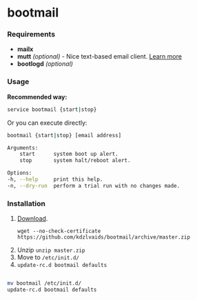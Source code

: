 bootmail
========
### Requirements
* **mailx**
* **mutt** *(optional)*  - Nice text-based email client. [Learn more](en.wikipedia.org/wiki/Mutt_(email_client))
* **bootlogd** *(optional)*

### Usage
**Recommended way:**
```bash
service bootmail {start|stop}
```
Or you can execute directly:
```bash
bootmail {start|stop} [email address]

Arguments:
    start      system boot up alert.
    stop       system halt/reboot alert.

Options:
-h, --help     print this help.
-n, --dry-run  perform a trial run with no changes made.
```

### Installation
1. [Download](https://github.com/kdzlvaids/bootmail/archive/master.zip).
    ```
    wget --no-check-certificate https://github.com/kdzlvaids/bootmail/archive/master.zip
    ```
2. Unzip
`unzip master.zip`
3. Move to `/etc/init.d/`
4. `update-rc.d bootmail defaults`

```bash

mv bootmail /etc/init.d/
update-rc.d bootmail defaults
```
